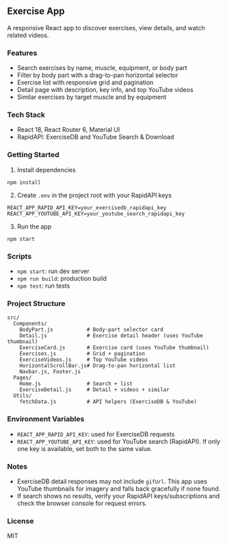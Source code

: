 ## Exercise App

A responsive React app to discover exercises, view details, and watch related videos.

### Features
- Search exercises by name, muscle, equipment, or body part
- Filter by body part with a drag-to-pan horizontal selector
- Exercise list with responsive grid and pagination
- Detail page with description, key info, and top YouTube videos
- Similar exercises by target muscle and by equipment

### Tech Stack
- React 18, React Router 6, Material UI
- RapidAPI: ExerciseDB and YouTube Search & Download

### Getting Started
1) Install dependencies
```
npm install
```
2) Create `.env` in the project root with your RapidAPI keys
```
REACT_APP_RAPID_API_KEY=your_exercisedb_rapidapi_key
REACT_APP_YOUTUBE_API_KEY=your_youtube_search_rapidapi_key
```
3) Run the app
```
npm start
```

### Scripts
- `npm start`: run dev server
- `npm run build`: production build
- `npm test`: run tests

### Project Structure
```
src/
  Components/
    BodyPart.js           # Body-part selector card
    Detail.js             # Exercise detail header (uses YouTube thumbnail)
    ExerciseCard.js       # Exercise card (uses YouTube thumbnail)
    Exercises.js          # Grid + pagination
    ExerciseVideos.js     # Top YouTube videos
    HorizontalScrollBar.js# Drag-to-pan horizontal list
    Navbar.js, Footer.js
  Pages/
    Home.js               # Search + list
    ExerciseDetail.js     # Detail + videos + similar
  Utils/
    fetchData.js          # API helpers (ExerciseDB & YouTube)
```

### Environment Variables
- `REACT_APP_RAPID_API_KEY`: used for ExerciseDB requests
- `REACT_APP_YOUTUBE_API_KEY`: used for YouTube search (RapidAPI). If only one key is available, set both to the same value.

### Notes
- ExerciseDB detail responses may not include `gifUrl`. This app uses YouTube thumbnails for imagery and falls back gracefully if none found.
- If search shows no results, verify your RapidAPI keys/subscriptions and check the browser console for request errors.

### License
MIT
